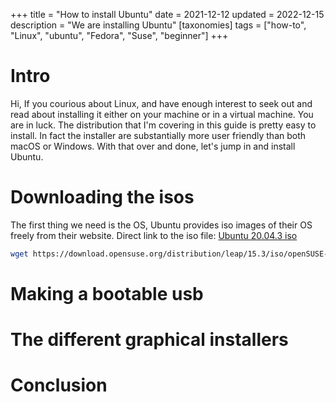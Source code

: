 +++
title = "How to install Ubuntu"
date = 2021-12-12
updated = 2022-12-15
description = "We are installing Ubuntu"
[taxonomies]
tags = ["how-to", "Linux", "ubuntu", "Fedora", "Suse", "beginner"]
+++
# Intro

Hi, 
If you courious about Linux, and have enough interest to seek out and read about installing it either on your machine or in a virtual machine. 
You are in luck. The distribution that I'm covering in this guide is pretty easy to install. In fact the installer are substantially more user friendly than both macOS or Windows.
With that over and done, let's jump in and install Ubuntu.

<!-- more -->

# Downloading the isos

The first thing we need is the OS, Ubuntu provides iso images of their OS freely from their website. 
Direct link to the iso file: [Ubuntu 20.04.3 iso](https://releases.ubuntu.com/20.04.3/ubuntu-20.04.3-desktop-amd64.iso)


```sh
wget https://download.opensuse.org/distribution/leap/15.3/iso/openSUSE-Leap-15.3-DVD-x86_64-Current.iso
```

# Making a bootable usb


# The different graphical installers

# Conclusion
